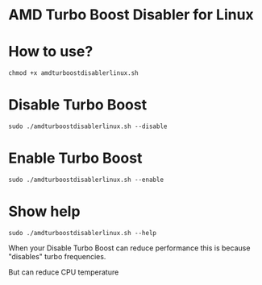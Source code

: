 # AMD Turbo Boost Disabler for Linux

# How to use?
`chmod +x amdturboostdisablerlinux.sh`

# Disable Turbo Boost
`sudo ./amdturboostdisablerlinux.sh --disable`

# Enable Turbo Boost
`sudo ./amdturboostdisablerlinux.sh --enable`

# Show help
`sudo ./amdturboostdisablerlinux.sh --help`


When your Disable Turbo Boost can reduce performance this is because "disables" turbo frequencies.

But can reduce CPU temperature

